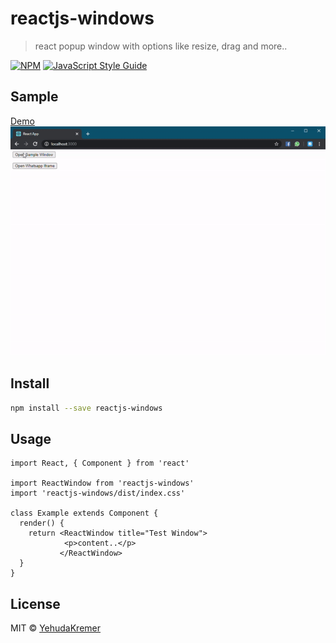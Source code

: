 # reactjs-windows

> react popup window with options like resize, drag and more..

[![NPM](https://img.shields.io/npm/v/reactjs-windows.svg)](https://www.npmjs.com/package/reactjs-windows) [![JavaScript Style Guide](https://img.shields.io/badge/code_style-standard-brightgreen.svg)](https://standardjs.com)

## Sample
[Demo](https://reactwindow.z19.web.core.windows.net/)
![Sample Gif](https://raw.githubusercontent.com/YehudaKremer/reactjs-windows/master/example/react-windows.gif)

## Install

```bash
npm install --save reactjs-windows
```

## Usage

```tsx
import React, { Component } from 'react'

import ReactWindow from 'reactjs-windows'
import 'reactjs-windows/dist/index.css'

class Example extends Component {
  render() {
    return <ReactWindow title="Test Window">
            <p>content..</p>
           </ReactWindow>
  }
}
```

## License

MIT © [YehudaKremer](https://github.com/YehudaKremer)
